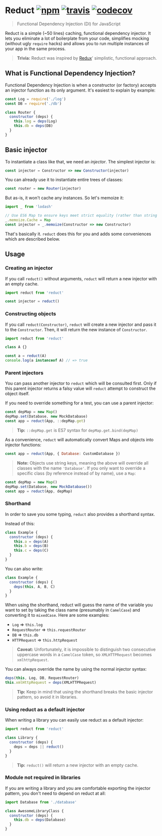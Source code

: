 # Reduct [![npm][npm-image]][npm-url] [![travis][travis-image]][travis-url] [![codecov][codecov-image]][codecov-url]

[npm-image]: https://img.shields.io/npm/v/reduct.svg?style=flat
[npm-url]: https://npmjs.org/package/reduct
[travis-image]: https://travis-ci.org/justmoon/reduct.svg
[travis-url]: https://travis-ci.org/justmoon/reduct
[codecov-image]: http://codecov.io/github/justmoon/reduct/coverage.svg?branch=master
[codecov-url]: http://codecov.io/github/justmoon/reduct?branch=master

> Functional Dependency Injection (DI) for JavaScript

Reduct is a simple (~50 lines) caching, functional dependency injector. It lets you eliminate a lot of boilerplate from your code, simplifies mocking (without ugly `require` hacks) and allows you to run multiple instances of your app in the same process.

> **Trivia:** Reduct was inspired by [Redux](https://github.com/rackt/redux)' simplistic, functional approach.

## What is Functional Dependency Injection?

Functional Dependency Injection is when a constructor (or factory) accepts an injector function as its only argument. It's easiest to explain by example:

``` js
const Log = require('./log')
const DB = require('./db')

class Router {
  constructor (deps) {
    this.log = deps(Log)
    this.db = deps(DB)
  }
}
```

## Basic injector

To instantiate a class like that, we need an *injector*. The simplest injector is:

``` js
const injector = Constructor => new Constructor(injector)
```

You can already use it to instantiate entire trees of classes:

``` js
const router = new Router(injector)
```

But as-is, it won't cache any instances. So let's memoize it:

``` js
import _ from 'lodash'

// Use ES6 Map to ensure keys meet strict equality (rather than string coercion)
_.memoize.Cache = Map
const injector = _.memoize(Constructor => new Constructor)
```

That's basically it. `reduct` does this for you and adds some conveniences which are described below.

## Usage

### Creating an injector

If you call `reduct()` without arguments, `reduct` will return a new injector with an empty cache.

``` js
import reduct from 'reduct'

const injector = reduct()
```

### Constructing objects

If you call `reduct(Constructor)`, `reduct` will create a new injector and pass it to the `Constructor`. Then, it will return the new instance of `Constructor`.

``` js
import reduct from 'reduct'

class A {}

const a = reduct(A)
console.log(a instanceof A) // => true
```

### Parent injectors

You can pass another injector to `reduct` which will be consulted first. Only if this parent injector returns a falsy value will `reduct` attempt to construct the object itself.

If you need to override something for a test, you can use a parent injector:

``` js
const depMap = new Map()
depMap.set(Database, new MockDatabase)
const app = reduct(App, ::depMap.get)
```

> **Tip:** `::depMap.get` is ES7 syntax for `depMap.get.bind(depMap)`

As a convenience, `reduct` will automatically convert Maps and objects into injector functions:

``` js
const app = reduct(App, { Database: CustomDatabase })
```

> **Note:** Objects use string keys, meaning the above will override all classes with the name `'Database'`. If you only want to override a specific class (by reference instead of by name), use a `Map`:

``` js
const depMap = new Map()
depMap.set(Database, new MockDatabase())
const app = reduct(App, depMap)
```

### Shorthand

In order to save you some typing, `reduct` also provides a shorthand syntax.

Instead of this:

``` js
class Example {
  constructor (deps) {
    this.a = deps(A)
    this.b = deps(B)
    this.c = deps(C)
  }
}
```

You can also write:

``` js
class Example {
  constructor (deps) {
    deps(this, A, B, C)
  }
}
```

When using the shorthand, reduct will guess the name of the variable you want to set by taking the class name (presumably in `CamelCase`) and converting it to `mixedCase`. Here are some examples:

* `Log` => `this.log`
* `RequestRouter` => `this.requestRouter`
* `DB` => `this.db`
* `HTTPRequest` => `this.httpRequest`

> **Caveat:** Unfortunately, it is impossible to distinguish two consecutive uppercase words in a `CamelCase` token, so `XMLHTTPRequest` becomes `xmlhttpRequest`.

You can always override the name by using the normal injector syntax:

``` js
deps(this, Log, DB, RequestRouter)
this.xmlHttpRequest = deps(XMLHTTPRequest)
```

> **Tip:** Keep in mind that using the shorthand breaks the basic injector pattern, so avoid it in libraries.

### Using reduct as a default injector

When writing a library you can easily use reduct as a default injector:

``` js
import reduct from 'reduct'

class Library {
  constructor (deps) {
    deps = deps || reduct()
  }
}
```

> **Tip:** `reduct()` will return a new injector with an empty cache.

### Module not required in libraries

If you are writing a library and you are comfortable exporting the injector pattern, you don't need to depend on reduct at all:

``` js
import Database from './database'

class AwesomeLibraryClass {
  constructor (deps) {
    this.db = deps(Database)
  }
}
```
